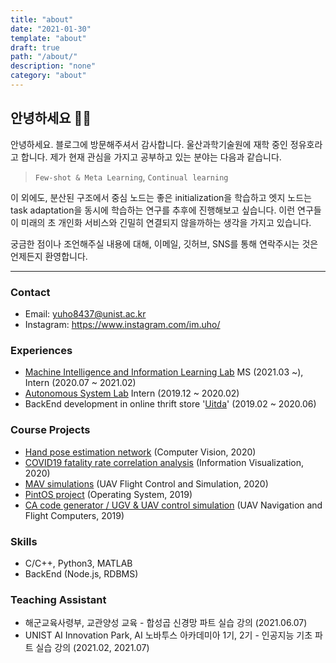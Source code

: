 ```yaml
---
title: "about"
date: "2021-01-30"
template: "about"
draft: true
path: "/about/"
description: "none"
category: "about"
---
```


## 안녕하세요 🙋‍♂️

안녕하세요. 블로그에 방문해주셔서 감사합니다. 울산과학기술원에 재학 중인 정유호라고 합니다. 제가 현재 관심을 가지고 공부하고 있는 분야는 다음과 같습니다.

> `Few-shot & Meta Learning`, `Continual learning`

이 외에도, 분산된 구조에서 중심 노드는 좋은 initialization을 학습하고 엣지 노드는 task adaptation을 동시에 학습하는 연구를 추후에 진행해보고 싶습니다. 이런 연구들이 미래의 초 개인화 서비스와 긴밀히 연결되지 않을까하는 생각을 가지고 있습니다.

궁금한 점이나 조언해주실 내용에 대해, 이메일, 깃허브, SNS를 통해 연락주시는 것은 언제든지 환영합니다.

---

### Contact

- Email: yuho8437@unist.ac.kr
- Instagram: https://www.instagram.com/im.uho/

### Experiences

- [Machine Intelligence and Information Learning Lab](https://sites.google.com/view/swyoon89/research-interests?authuser=0) MS (2021.03 ~), Intern (2020.07 ~ 2021.02)
- [Autonomous System Lab](https://sites.google.com/site/aslunist/news) Intern (2019.12 ~ 2020.02)
- BackEnd development in online thrift store '[Uitda](https://github.com/yuhodots/uitda)' (2019.02 ~ 2020.06)

### Course Projects

- [Hand pose estimation network](https://github.com/yuhodots/handpose) (Computer Vision, 2020)
- [COVID19 fatality rate correlation analysis](https://yuhodots.github.io/covid-correlation/) (Information Visualization, 2020)
- [MAV simulations](https://github.com/yuhodots/mav-simulation) (UAV Flight Control and Simulation, 2020)
- [PintOS project](https://github.com/yuhodots/pintos) (Operating System, 2019)
- [CA code generator / UGV & UAV control simulation](https://github.com/yuhodots/uav-control) (UAV Navigation and Flight Computers, 2019)

### Skills

- C/C++, Python3, MATLAB
- BackEnd (Node.js, RDBMS)

### Teaching Assistant

- 해군교육사령부, 교관양성 교육 - 합성곱 신경망 파트 실습 강의 (2021.06.07)
- UNIST AI Innovation Park, AI 노바투스 아카데미아 1기, 2기 - 인공지능 기초 파트 실습 강의 (2021.02, 2021.07)

